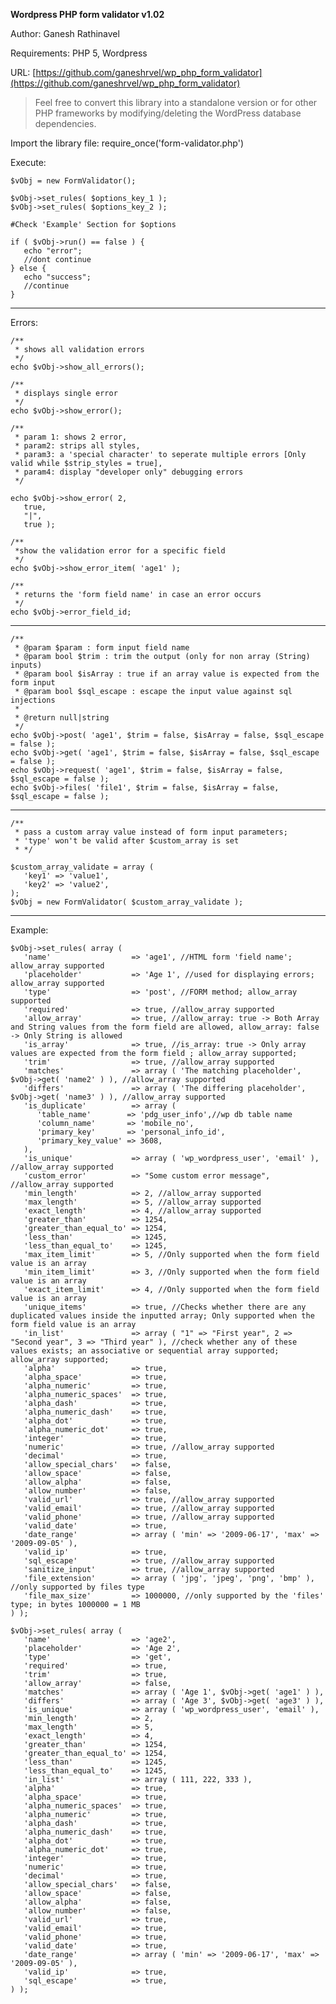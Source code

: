 **Wordpress PHP form validator v1.02**

Author: Ganesh Rathinavel

Requirements: PHP 5, Wordpress

URL: [https://github.com/ganeshrvel/wp_php_form_validator](https://github.com/ganeshrvel/wp_php_form_validator)

> Feel free to convert this library into a standalone version or for
> other PHP frameworks by modifying/deleting the WordPress database
> dependencies.


Import the library file:
require_once('form-validator.php')

Execute:

    $vObj = new FormValidator();
    
    $vObj->set_rules( $options_key_1 );
    $vObj->set_rules( $options_key_2 );
    
    #Check 'Example' Section for $options
    
    if ( $vObj->run() == false ) {
       echo "error";
       //dont continue
    } else {
       echo "success";
       //continue
    }
    


----------
Errors:

    /**
     * shows all validation errors
     */
    echo $vObj->show_all_errors();
    
    /**
     * displays single error
     */
    echo $vObj->show_error();
    
    /**
     * param 1: shows 2 error,
     * param2: strips all styles,
     * param3: a 'special character' to seperate multiple errors [Only valid while $strip_styles = true],
     * param4: display "developer only" debugging errors
     */
    
    echo $vObj->show_error( 2,
       true,
       "|",
       true );
    
    /**
     *show the validation error for a specific field
     */
    echo $vObj->show_error_item( 'age1' );
    
    /**
     * returns the 'form field name' in case an error occurs
     */
    echo $vObj->error_field_id;
    
----------

    /**
     * @param $param : form input field name
     * @param bool $trim : trim the output (only for non array (String) inputs)
     * @param bool $isArray : true if an array value is expected from the form input
     * @param bool $sql_escape : escape the input value against sql injections
     *
     * @return null|string
     */
    echo $vObj->post( 'age1', $trim = false, $isArray = false, $sql_escape = false );
    echo $vObj->get( 'age1', $trim = false, $isArray = false, $sql_escape = false );
    echo $vObj->request( 'age1', $trim = false, $isArray = false, $sql_escape = false );
    echo $vObj->files( 'file1', $trim = false, $isArray = false, $sql_escape = false );

----------

    /**
     * pass a custom array value instead of form input parameters; 
     * 'type' won't be valid after $custom_array is set
     * */
    
    $custom_array_validate = array (
       'key1' => 'value1',
       'key2' => 'value2',
    );
    $vObj = new FormValidator( $custom_array_validate );

----------
Example:

    $vObj->set_rules( array (
       'name'                  => 'age1', //HTML form 'field name'; allow_array supported
       'placeholder'           => 'Age 1', //used for displaying errors; allow_array supported
       'type'                  => 'post', //FORM method; allow_array supported
       'required'              => true, //allow_array supported
       'allow_array'           => true, //allow_array: true -> Both Array and String values from the form field are allowed, allow_array: false -> Only String is allowed
       'is_array'              => true, //is_array: true -> Only array values are expected from the form field ; allow_array supported;
       'trim'                  => true, //allow_array supported
       'matches'               => array ( 'The matching placeholder', $vObj->get( 'name2' ) ), //allow_array supported
       'differs'               => array ( 'The differing placeholder', $vObj->get( 'name3' ) ), //allow_array supported
       'is_duplicate'          => array (
          'table_name'        => 'pdg_user_info',//wp db table name
          'column_name'       => 'mobile_no',
          'primary_key'       => 'personal_info_id',
          'primary_key_value' => 3608,
       ),
       'is_unique'             => array ( 'wp_wordpress_user', 'email' ), //allow_array supported
       'custom_error'          => "Some custom error message", //allow_array supported
       'min_length'            => 2, //allow_array supported
       'max_length'            => 5, //allow_array supported
       'exact_length'          => 4, //allow_array supported
       'greater_than'          => 1254,
       'greater_than_equal_to' => 1254,
       'less_than'             => 1245,
       'less_than_equal_to'    => 1245,
       'max_item_limit'        => 5, //Only supported when the form field value is an array
       'min_item_limit'        => 3, //Only supported when the form field value is an array
       'exact_item_limit'      => 4, //Only supported when the form field value is an array
       'unique_items'          => true, //Checks whether there are any duplicated values inside the inputted array; Only supported when the form field value is an array
       'in_list'               => array ( "1" => "First year", 2 => "Second year", 3 => "Third year" ), //check whether any of these values exists; an associative or sequential array supported; allow_array supported;
       'alpha'                 => true,
       'alpha_space'           => true,
       'alpha_numeric'         => true,
       'alpha_numeric_spaces'  => true,
       'alpha_dash'            => true,
       'alpha_numeric_dash'    => true,
       'alpha_dot'             => true,
       'alpha_numeric_dot'     => true,
       'integer'               => true,
       'numeric'               => true, //allow_array supported
       'decimal'               => true,
       'allow_special_chars'   => false,
       'allow_space'           => false,
       'allow_alpha'           => false,
       'allow_number'          => false,
       'valid_url'             => true, //allow_array supported
       'valid_email'           => true, //allow_array supported
       'valid_phone'           => true, //allow_array supported
       'valid_date'            => true,
       'date_range'            => array ( 'min' => '2009-06-17', 'max' => '2009-09-05' ),
       'valid_ip'              => true,
       'sql_escape'            => true, //allow_array supported
       'sanitize_input'        => true, //allow_array supported
       'file_extension'        => array ( 'jpg', 'jpeg', 'png', 'bmp' ), //only supported by files type
       'file_max_size'         => 1000000, //only supported by the 'files' type; in bytes 1000000 = 1 MB
    ) );
    
    $vObj->set_rules( array (
       'name'                  => 'age2',
       'placeholder'           => 'Age 2',
       'type'                  => 'get',
       'required'              => true,
       'trim'                  => true,
       'allow_array'           => false,
       'matches'               => array ( 'Age 1', $vObj->get( 'age1' ) ),
       'differs'               => array ( 'Age 3', $vObj->get( 'age3' ) ),
       'is_unique'             => array ( 'wp_wordpress_user', 'email' ),
       'min_length'            => 2,
       'max_length'            => 5,
       'exact_length'          => 4,
       'greater_than'          => 1254,
       'greater_than_equal_to' => 1254,
       'less_than'             => 1245,
       'less_than_equal_to'    => 1245,
       'in_list'               => array ( 111, 222, 333 ),
       'alpha'                 => true,
       'alpha_space'           => true,
       'alpha_numeric_spaces'  => true,
       'alpha_numeric'         => true,
       'alpha_dash'            => true,
       'alpha_numeric_dash'    => true,
       'alpha_dot'             => true,
       'alpha_numeric_dot'     => true,
       'integer'               => true,
       'numeric'               => true,
       'decimal'               => true,
       'allow_special_chars'   => false,
       'allow_space'           => false,
       'allow_alpha'           => false,
       'allow_number'          => false,
       'valid_url'             => true,
       'valid_email'           => true,
       'valid_phone'           => true,
       'valid_date'            => true,
       'date_range'            => array ( 'min' => '2009-06-17', 'max' => '2009-09-05' ),
       'valid_ip'              => true,
       'sql_escape'            => true,
    ) );
